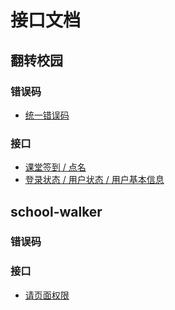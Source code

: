 接口文档
===

## 翻转校园
### 错误码
 - [统一错误码](./schoopia/error_code.md)  
### 接口
 - [课堂签到 / 点名](./schoopia/sign_in.md)  
 - [登录状态 / 用户状态 / 用户基本信息](./schoopia/check.md)  

## school-walker
### 错误码

### 接口
 - [请页面权限](./walker/leave/verification.md)
